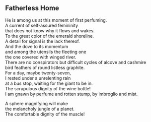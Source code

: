 Fatherless Home
---------------
He is among us at this moment of first perfuming.  
A current of self-assured femininity  
that does not know why it flows and wakes.  
To the great color of the emerald shoreline.  
A detail for signal is the lack thereof.  
And the dove to its momentum  
and among the utensils the fleeting one  
the one covered with winged river.  
There are no conspirators but difficult cycles of alcove and cashmire  
bird feathers of round listless graphite.  
For a day, maybe twenty-seven,  
I rested under a unrelenting rain  
at a bus stop, waiting for the giant to be in.  
The scrupulous dignity of the wine bottle!  
I am gnawn by perfume and rotten stump, by imbroglio and mist.  
  
A sphere magnifying will make  
the melancholy jungle of a planet.  
The comfortable dignity of the muscle!  

